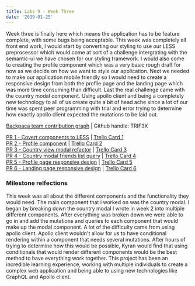```yaml
---
title: Labs 9 - Week Three
date: '2019-01-25'
---
```


Week three is finally here which means the application has to be feature complete, with some bugs being acceptable. This week was completely all front end work, I would start by converting our styling to use our LESS preprocessor which would come at sort of a challenge intergrating with the semantic-ui we have chosen for our styling framework. I would also come to creating the profile component which was a very basic rough draft for now as we decide on how we want to style our application. Next we needed to make our application mobile friendly so I would need to create a responsive design from both the profile page and the landing page which was more time consuming than difficult. Last the real challenge came with the country modal component. Using apollo client and being a completely new technology to all of us create quite a bit of head ache since a lot of our time was spent peer programming with trial and error trying to determine how exactly apollo client expected the mutations to be laid out.

[Backpaca team contribution graph](https://github.com/Lambda-School-Labs/labs9-map-scratcher) | Github handle: TRIF3X

[PR 1 - Covert components to LESS](https://github.com/Lambda-School-Labs/labs9-map-scratcher/pull/71) | [Trello Card 1](https://trello.com/c/iHnPAKcL/91-convert-inline-styles-to-less) <br>
[PR 2 - Profile component](https://github.com/Lambda-School-Labs/labs9-map-scratcher/pull/73) | [Trello Card 2](https://trello.com/c/HsBwAeu8/96-profile-create-profile-component) <br>
[PR 3 - Country view modal refactor](https://github.com/Lambda-School-Labs/labs9-map-scratcher/pull/77) | [Trello Card 3](https://trello.com/c/zKTbU8lm/99-countryviewmodal-refactor-country-modal-into-smaller-components) <br>
[PR 4 - Country modal friends list query](https://github.com/Lambda-School-Labs/labs9-map-scratcher/pull/80) | [Trello Card 4](https://trello.com/c/2IrJPSvH/102-country-modal-friend-list) <br>
[PR 5 - Profile page responsive design](https://github.com/Lambda-School-Labs/labs9-map-scratcher/pull/86) | [Trello Card 5](https://trello.com/c/vZvpooIR/107-profile-page-fix-styling-make-responsive) <br>
[PR 6 - Landing page responsive design](https://github.com/Lambda-School-Labs/labs9-map-scratcher/pull/87) | [Trello Card 6](https://trello.com/c/AhQVRHWS/109-landing-page-responsive) <br>

### Milestone relfections

<!-- As a part of your journal entry, write ¼ to ½ a page reflecting on your experiences working with a team to convert a disparate set of components into a single, cohesive, and complete product. Describe the challenges you faced and the steps you took to overcome them. -->

This week was all about the different components and the functionality they would need. The main component that i worked on was the country modal. I began by breaking down the country modal I wrote in week 2 into multiple different components. After everything was broken down we were able to go in and add the mutations and queries to each component that would make up the modal component. A lot of the difficulty came from using apollo client. Apollo client wouldn't allow for us to have conditional rendering within a component that needs several mutations. After hours of trying to determine how this would be possible, Kyran would find that using conditionals that would render different components would be the best method to have everything work together. This project has been an incredible learning experience, working with multiple individuals to create a complex web application and being able to using new technologies like GraphQL and Apollo client.